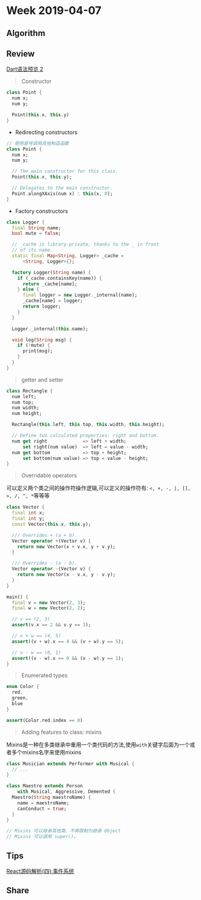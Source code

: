 # Week 2019-04-07

## Algorithm

## Review

[Dart语法预览 2](http://dart.goodev.org/guides/language/language-tour)

> Constructor

```dart
class Point {
  num x;
  num y;

  Point(this.x, this.y)
}
```

- Redirecting constructors

```dart
// 使用冒号调用其他构造函数
class Point {
  num x;
  num y;

  // The main constructor for this class.
  Point(this.x, this.y);

  // Delegates to the main constructor.
  Point.alongXAxis(num x) : this(x, 0);
}
```

- Factory constructors

```dart
class Logger {
  final String name;
  bool mute = false;

  // _cache is library-private, thanks to the _ in front
  // of its name.
  static final Map<String, Logger> _cache =
      <String, Logger>{};

  factory Logger(String name) {
    if (_cache.containsKey(name)) {
      return _cache[name];
    } else {
      final logger = new Logger._internal(name);
      _cache[name] = logger;
      return logger;
    }
  }

  Logger._internal(this.name);

  void log(String msg) {
    if (!mute) {
      print(msg);
    }
  }
}
```

> getter and setter

```dart
class Rectangle {
  num left;
  num top;
  num width;
  num height;

  Rectangle(this.left, this.top, this.width, this.height);

  // Define two calculated properties: right and bottom.
  num get right             => left + width;
      set right(num value)  => left = value - width;
  num get bottom            => top + height;
      set bottom(num value) => top = value - height;
}
```


> Overridable operators

可以定义两个类之间的操作符操作逻辑,可以定义的操作符有: `<, +, -, |, [], >, /, ^, *`等等等

```dart
class Vector {
  final int x;
  final int y;
  const Vector(this.x, this.y);

  /// Overrides + (a + b).
  Vector operator +(Vector v) {
    return new Vector(x + v.x, y + v.y);
  }

  /// Overrides - (a - b).
  Vector operator -(Vector v) {
    return new Vector(x - v.x, y - v.y);
  }
}

main() {
  final v = new Vector(2, 3);
  final w = new Vector(2, 2);

  // v == (2, 3)
  assert(v.x == 2 && v.y == 3);

  // v + w == (4, 5)
  assert((v + w).x == 4 && (v + w).y == 5);

  // v - w == (0, 1)
  assert((v - w).x == 0 && (v - w).y == 1);
}
```

> Enumerated types

```dart
enum Color {
  red,
  green,
  blue
}

assert(Color.red.index == 0)
```

> Adding features to class: mixins

Mixins是一种在多类继承中重用一个类代码的方法,使用`with`关键字后面为一个或者多个mixins名字来使用mixins

```dart
class Musician extends Performer with Musical {
  // ...
}

class Maestro extends Person
    with Musical, Aggressive, Demented {
  Maestro(String maestroName) {
    name = maestroName;
    canConduct = true;
  }
}

// Mixins 可以继承其他类，不再限制为继承 Object
// Mixins 可以调用 super()。
```

## Tips

[React源码解析(四):事件系统](https://juejin.im/post/5a0cf54ff265da43333df2c4)



## Share